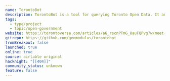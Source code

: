```yaml
---
name: TorontoBot
description: TorontoBot is a tool for querying Toronto Open Data. It answers questions either on the command line or as a Discord bot.
tags:
  - type/project
  - topic/open-government
website: https://torontoverse.com/articles/a6_rscnPTmG_8auFQPvg7w/meet-torontobot-torontoverses-ai-powered-municipal
gitrepo: https://github.com/geomodulus/torontobot
fromBreakout: false
launched: true
online: true
source: airtable original
hacknight: "[[404]]"
community_status: unknown
feature: false
---
```

